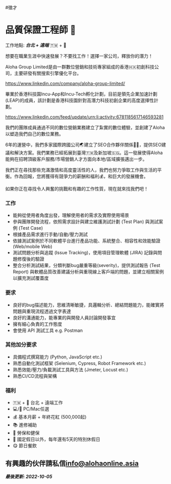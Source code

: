 #徵才

# 品質保證工程師 💯
工作地點: **_台北 + 遠端_** 🇹🇼 + 🏡


想要在職業生涯中快速發展？不要找工作！選擇一家公司，釋放你的潛力！

Aloha Group Limited是由一群數位營銷和技術專家組成的香港🇭🇰初創科技公司，主要研發有關搜索引擎優化平台。

<https://www.linkedin.com/company/aloha-group-limited/>

畢業於香港科技園Incu-App和Incu-Tech孵化計劃，目前是領先企業加速計劃(LEAP)的成員，該計劃是香港科技園針對高潛力科技初創企業的高度選擇性計劃。

<https://www.linkedin.com/feed/update/urn:li:activity:6781185617146593281>

我們的團隊成員通過不同的數位營銷業務建立了紮實的數位體驗，並創建了Aloha以塑造我們自己的數位業務。

6年的運營中，我們多家國際跨國公司🌏建立了SEO合作夥伴關係🤝🏼，提供SEO建議和解決方案。我們業務已經拓展到臺灣🇹🇼及新加坡🇸🇬。這一發展使得Aloha能夠在招聘頂級客戶服務/市場營銷人才方面向本地/區域擴張邁出一步。

我們正在尋找那些充滿激情和高度靈活性的人，我們也努力爭取工作與生活的平衡。作為回報，您將獲得有競爭力的薪酬和福利💰，和巨大的發展機會。

如果你正在尋找令人興奮的挑戰和有趣的工作性質，現在就來找我們吧！


### 工作
- 能夠從使用者角度出發，理解使用者的需求及實際使用場景
- 參與團隊開發流程，依照需求設計與建立維護測試計劃 (Test Plan) 與測試案例 (Test Case)
- 根據產品需求進行手動/自動/壓力測試
- 依據測試案例於不同軟體平台進行產品功能、系統整合、相容性和效能驗證 (Web/mobile Web)
- 測試問題分析與追蹤 (Issue Tracking)，使用項目管理軟體 (JIRA) 記錄與問題修復後的驗證
- 整合分析測試結果，分類判斷bug嚴重等級(severity)，提供測試報告 (Test Report) 與軟體品質改善建議分析與重現線上客戶端的問題，並建立相關案例以擴充測試覆蓋度

### 要求
- 良好的bug描述能力，思維清晰敏捷，具邏輯分析、總結問題能力，能確實將問題與重現流程透過文字表達
- 良好的溝通能力，能專業的與開發人員討論開發事宜
- 擁有細心負責的工作態度
- 會使用 API 測試工具 e.g. Postman

### 其他加分要求
- 具備程式撰寫能力 (Python, JavaScript etc.)
- 熟悉自動化測試框架 (Selenium, Cypress, Robot Framework etc.)
- 熟悉效能/壓力/負載測試工具與方法 (Jmeter, Locust etc.)
- 熟悉CI/CD流程與架構

### 福利
- 🇹🇼 + 🏡 台北 + 遠端工作
- 💻/🍎 PC/Mac任選
- 💰 基本月薪 + 年終花紅 (500,000起)
- 📚 進修補助
- 🏥 勞保和健保
- 🧳 國定假日以外，每年還有5天的特別休假日
- 😋 節日餐飲

## 有興趣的伙伴請私信<info@alohaonline.asia>

__*最後更新: 2022-10-05*__

